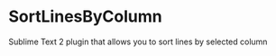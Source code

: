 SortLinesByColumn
=================

Sublime Text 2 plugin that allows you to sort lines by selected column